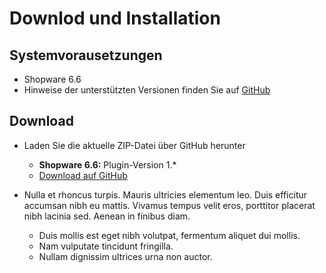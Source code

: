 # Downlod und Installation

## Systemvorausetzungen

- Shopware 6.6
- Hinweise der unterstützten Versionen finden Sie auf [GitHub](https://github.com/AREA-NET-GmbH-Shopware-Agentur/shopware6-plugin-better-delivery-time)


## Download
- Laden Sie die aktuelle ZIP-Datei über  GitHub herunter
    * **Shopware 6.6:** Plugin-Version 1.*
    * [Download auf GitHub](https://github.com/AREA-NET-GmbH-Shopware-Agentur/shopware6-plugin-better-delivery-time)



- Nulla et rhoncus turpis. Mauris ultricies elementum leo. Duis efficitur
  accumsan nibh eu mattis. Vivamus tempus velit eros, porttitor placerat nibh
  lacinia sed. Aenean in finibus diam.

    * Duis mollis est eget nibh volutpat, fermentum aliquet dui mollis.
    * Nam vulputate tincidunt fringilla.
    * Nullam dignissim ultrices urna non auctor.
